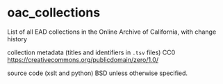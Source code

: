oac_collections
===============

List of all EAD collections in the Online Archive of California, with change history

collection metadata (titles and identifiers in `.tsv` files) CC0 https://creativecommons.org/publicdomain/zero/1.0/

source code (xslt and python) BSD unless otherwise specified.
